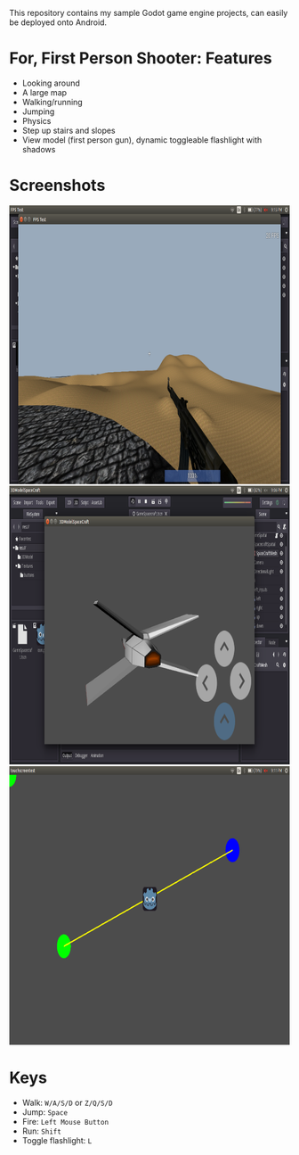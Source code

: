 This repository contains my sample Godot game engine projects, can easily be deployed onto Android.

For,
First Person Shooter:
Features
========

- Looking around
- A large map
- Walking/running
- Jumping
- Physics
- Step up stairs and slopes
- View model (first person gun), dynamic toggleable flashlight with shadows

Screenshots
====
  <img  src="screenshots/godot_fps.png" width="900" height="500" >
  <img  src="screenshots/godot_plane.png" width="900" height="500" >
  <img  src="screenshots/godot_touch_screen.png" width="900" height="500" >


Keys
====

- Walk: `W/A/S/D` or `Z/Q/S/D`
- Jump: `Space`
- Fire: `Left Mouse Button`
- Run: `Shift`
- Toggle flashlight: `L`
